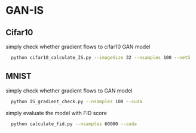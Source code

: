 # GAN-IS

## Cifar10
simply check whether gradient flows to cifar10 GAN model
``` bash
  python cifar10_calculate_IS.py --imageSize 32 --nsamples 100 --netG 'pretrained/generator/path' --netD 'pretrained/discriminator/path'
```

## MNIST
simply check whether gradient flows to GAN model
``` bash
  python IS_gradient_check.py --nsamples 100 --cuda
```

simply evaluate the model with FID score
``` bash
  python calculate_fid.py --nsamples 60000 --cuda
```

